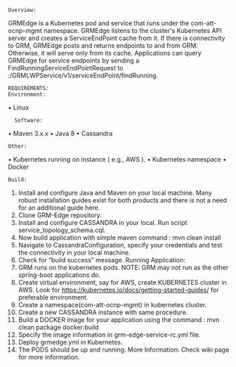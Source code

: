     Overview:
GRMEdge is a Kubernetes pod and service that runs under the com-att-ocnp-mgmt namespace. GRMEdge listens to the cluster's Kubernetes API server and creates a ServiceEndPoint cache from it. If there is connectivity to GRM, GRMEdge posts and returns endpoints to and from GRM. Otherwise, it will serve only from its cache. Applications can query GRMEdge for service endpoints by sending a FindRunningServiceEndPointRequest to <grm-edge-ip>:<grm-edge-port>/GRMLWPService/v1/serviceEndPoint/findRunning. 
     
    REQUIREMENTS:
    Environment:
   • Linux
   
      Software:
•	Maven 3.x.x
•	Java 8
•	Cassandra

    Other:
•	Kubernetes running on instance ( e.g., AWS ).
•	Kubernetes namespace
•	Docker 

    Build:
1.	Install and configure Java and Maven on your local machine. Many robust installation guides exist for both products and there is not a need for an additional guide here.
2.	Clone GRM-Edge repository.
3.	Install and configure CASSANDRA in your local. Run script service_topology_schema.cql.
4.	Now build application with simple maven command : mvn clean install
5.	Navigate to CassandraConfiguration, specify your credentials and test the connectivity in your local machine.
6.	Check for “build success” message.
Running Application:
1.	GRM runs on the kubernetes pods. NOTE: GRM may not run as the other spring-boot applications do. 
2.	Create virtual environment, say for AWS, create KUBERNETES cluster in AWS. Look for https://kubernetes.io/docs/getting-started-guides/ for preferable environment. 
3.	Create a namespace(com-att-ocnp-mgmt) in kubernetes cluster.
4.	Create a new CASSANDRA instance with same procedure.
5.	Build a DOCKER image for your application using the command : mvn clean package docker:build 
6.	Specify the image information in grm-edge-service-rc.yml file. 
7.	Deploy grmedge.yml in Kubernetes. 
8.	The PODS should be up and running. 
   More Information:
   Check wiki page for more information.
